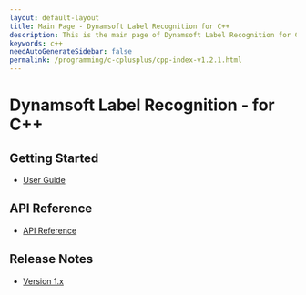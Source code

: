 ```yaml
---
layout: default-layout
title: Main Page - Dynamsoft Label Recognition for C++
description: This is the main page of Dynamsoft Label Recognition for C++ Language.
keywords: c++
needAutoGenerateSidebar: false
permalink: /programming/c-cplusplus/cpp-index-v1.2.1.html
---
```


# Dynamsoft Label Recognition - for C++

## Getting Started

- [User Guide]({{site.c-cplusplus}}cpp-user-guide.html)

## API Reference

- [API Reference](api-reference/cpp-index.md)

## Release Notes

- [Version 1.x](release-notes/c-cpp-1.md)